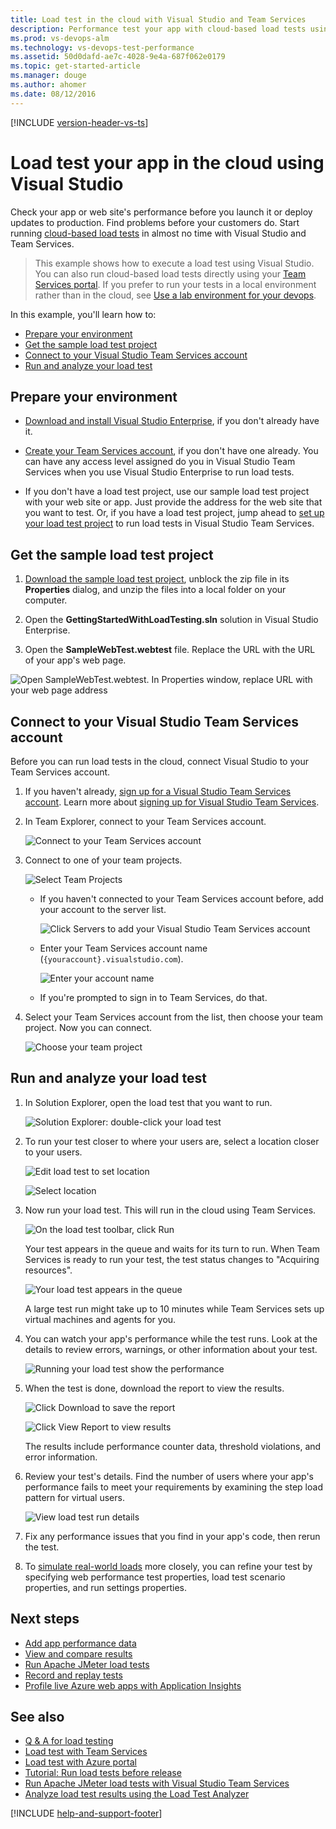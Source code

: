 ```yaml
---
title: Load test in the cloud with Visual Studio and Team Services
description: Performance test your app with cloud-based load tests using Visual Studio and Team Services
ms.prod: vs-devops-alm
ms.technology: vs-devops-test-performance
ms.assetid: 50d0dafd-ae7c-4028-9e4a-687f062e0179
ms.topic: get-started-article
ms.manager: douge
ms.author: ahomer
ms.date: 08/12/2016
---
```


[!INCLUDE [version-header-vs-ts](../../_shared/version-header-vs-ts.md)]

<a name="cloudloadtest"></a>
# Load test your app in the cloud using Visual Studio

Check your app or web site's performance before you launch it or deploy updates to production.
Find problems before your customers do. Start running 
[cloud-based load tests](https://www.visualstudio.com/features/vso-cloud-load-testing-vs) 
in almost no time with Visual Studio and Team Services.

> This example shows how to execute a load test using Visual 
Studio. You can also run cloud-based load tests directly using your 
[Team Services portal](get-started-simple-cloud-load-test.md).
If you prefer to run your tests in a local environment rather
than in the cloud, see [Use a lab environment for your devops](https://docs.microsoft.com/visualstudio/test/lab-management/using-a-lab-environment-for-your-application-lifecycle).

In this example, you'll learn how to:

* [Prepare your environment](#LoadTestVSIDE)
* [Get the sample load test project](#article10)
* [Connect to your Visual Studio Team Services account](#ConnectVSOnline)
* [Run and analyze your load test](#article14)


<a name="LoadTestVSIDE"></a>
## Prepare your environment

* [Download and install Visual Studio Enterprise](https://www.visualstudio.com/downloads/download-visual-studio-vs), 
  if you don't already have it.

* [Create your Team Services account](https://www.visualstudio.com/products/visual-studio-team-services-vs), 
  if you don't have one already. You can have any access 
  level assigned do you in Visual Studio Team Services 
  when you use Visual Studio Enterprise to run load tests.

* If you don't have a load test project, 
  use our sample load test project with your web site or app. 
  Just provide the address for the web site that you want to test. 
  Or, if you have a load test project, jump ahead to 
  [set up your load test project](#article14) to run load tests 
  in Visual Studio Team Services.

<a name="article10"></a>
## Get the sample load test project

1.  [Download the sample load test project](https://code.msdn.microsoft.com/Getting-started-with-17a52e95), 
   unblock the zip file in its **Properties** dialog,
   and unzip the files into a local folder on your computer.

1.  Open the **GettingStartedWithLoadTesting.sln** solution
   in Visual Studio Enterprise.

1.  Open the **SampleWebTest.webtest** file. 
   Replace the URL with the URL of your app's web page.

   ![Open SampleWebTest.webtest. In Properties window, replace URL with your web page address](_img/getting-started-with-performance-testing/LoadTest_ReplaceURL.png)

<a name="ConnectVSOnline"></a>
## Connect to your Visual Studio Team Services account

Before you can run load tests in the cloud, 
connect Visual Studio to your Team Services account.

1. If you haven't already, [sign up for a Visual Studio Team Services account](https://go.microsoft.com/fwlink/?LinkId=309297&clcid=0x409&slcid=0x409). 
   Learn more about 
   [signing up for Visual Studio Team Services](https://www.visualstudio.com/products/visual-studio-team-services-vs).

1. In Team Explorer, connect to your Team Services account.

   ![Connect to your Team Services account](_img/getting-started-with-performance-testing/LoadTestConnect1.png)

1. Connect to one of your team projects.
 
   ![Select Team Projects](_img/getting-started-with-performance-testing/LoadTestConnect2.png)

   - If you haven't connected to your Team Services 
     account before, add your account to the server list.

     ![Click Servers to add your Visual Studio Team Services account](_img/getting-started-with-performance-testing/LoadTestConnect3.png)

   - Enter your Team Services account name 
     (```{youraccount}.visualstudio.com```).

     ![Enter your account name](_img/getting-started-with-performance-testing/LoadTestConnect4.png)

   - If you're prompted to sign in to Team Services, do that.

1. Select your Team Services account from the list, 
   then choose your team project. Now you can connect.
    
   ![Choose your team project](_img/getting-started-with-performance-testing/LoadTestConnect6.png)

<a name="article14"></a>
## Run and analyze your load test

1. In Solution Explorer, open the load test that you want to run.

   ![Solution Explorer: double-click your load test](_img/getting-started-with-performance-testing/OpenLoadTest.png)

1. To run your test closer to where your users are,
   select a location closer to your users. 

   ![Edit load test to set location](../../_img/CLT_LoadTestSetLocation.png)

   ![Select location](_img/getting-started-with-performance-testing/CLT_LoadTestPickLocation.png)

1. Now run your load test. This will run in the cloud 
   using Team Services.

   ![On the load test toolbar, click Run](_img/getting-started-with-performance-testing/LoadTestRun.png)

   Your test appears in the queue and waits for its turn to run. 
   When Team Services is ready to run your test, the test status 
   changes to "Acquiring resources".

   ![Your load test appears in the queue](_img/getting-started-with-performance-testing/LoadTestQueued.png)

   A large test run might take up to 10 minutes while 
   Team Services sets up virtual machines and agents for you.

1. You can watch your app's performance while the test runs. 
   Look at the details to review errors, warnings, or other information 
   about your test.

   ![Running your load test show the performance](../../_img/LoadTestInProgress.png)

1. When the test is done, download the report to view the results.

   ![Click Download to save the report](_img/getting-started-with-performance-testing/LoadTestDownloadReport.png)

   ![Click View Report to view results](_img/getting-started-with-performance-testing/LoadTestViewReport.png)

   The results include performance counter data, threshold violations, and error information.

1. Review your test's details. Find the number of users where your 
   app's performance fails to meet your requirements by examining the 
   step load pattern for virtual users.

   ![View load test run details](_img/getting-started-with-performance-testing/LoadTestDetail.png)

1. Fix any performance issues that you find in your app's code, 
   then rerun the test. 

1. To [simulate real-world loads](https://msdn.microsoft.com/library/ff406975%28v=vs.140%29.aspx) 
   more closely, you can refine your test by specifying web performance 
   test properties, load test scenario properties, and run settings properties.

## Next steps

* [Add app performance data](get-performance-data-for-load-tests.md)
* [View and compare results](performance-reports.md) 
* [Run Apache JMeter load tests](get-started-jmeter-test.md) 
* [Record and replay tests](record-and-replay-cloud-load-tests.md)
* [Profile live Azure web apps with Application Insights](https://docs.microsoft.com/en-us/azure/application-insights/app-insights-profiler)

## See also

* [Q &amp; A for load testing](../reference-qa.md)
* [Load test with Team Services](get-started-simple-cloud-load-test.md) 
* [Load test with Azure portal](../app-service-web-app-performance-test.md) 
* [Tutorial: Run load tests before release](../run-performance-tests-app-before-release.md) 
* [Run Apache JMeter load tests with Visual Studio Team Services](get-started-jmeter-test.md)
* [Analyze load test results using the Load Test Analyzer](https://msdn.microsoft.com/library/ee923686.aspx)

[!INCLUDE [help-and-support-footer](../../_shared/help-and-support-footer.md)] 
